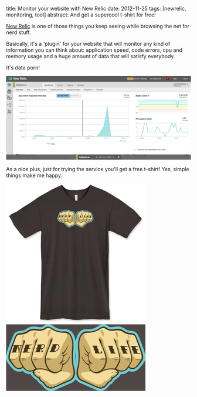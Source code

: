 title: Monitor your website with New Relic
date: 2012-11-25
tags: [newrelic, monitoring, tool]
abstract: And get a supercool t-shirt for free!

[New Relic](https://newrelic.com/) is one of those things you keep seeing while browsing the net for nerd stuff.

Basically, it's a 'plugin' for your website that will monitor any kind of information you can think about: application speed, code errors, cpu and memory usage and a huge amount of data that will satisfy everybody.

It's data porn!

<img alt="New Relic screen" class="screenshot" src="/static/screens/newrelic.png">

As a nice plus, just for trying the service you'll get a free t-shirt! Yes, simple things make me happy.

<img alt="New Relic t-shirt" class="screenshot" src="/static/screens/newrelic-tshirt.jpg">
<img alt="New Relic t-shirt detail" class="screenshot" src="/static/screens/newrelic-tshirt-detail.jpg">  
